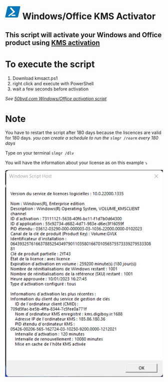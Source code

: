 # ![pwsh](/icon/powershell.png) Windows/Office KMS Activator
## This script will activate your Windows and Office product using [KMS activation](https://learn.microsoft.com/en-us/windows-server/get-started/kms-client-activation-keys)

# To execute the script
1. Download kmsact.ps1
2. right click and execute with PowerShell
3. wait a few seconds before activation

_See [50bvd.com Windows/Office activation script](https://50bvd.com/posts/Activation-de-Windows-&-Office/#14-exectution-du-script)_

# Note
You have to restart the script after 180 days because the liscences are valid for 180 days. *you can create a schedule to run the `slmgr /rearm` every 180 days*

Type on your terminal `slmgr /dlv` 

You will have the information about your license as on this example :arrow_heading_down:

[![slmgrdlv](/icon/slmgrdlv.png)](https://learn.microsoft.com/en-us/windows-server/get-started/kms-client-activation-keys)
   
